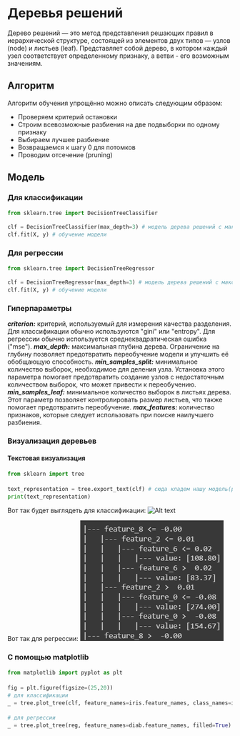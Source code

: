 # Деревья решений
Дерево решений — это метод представления решающих правил в иерархической структуре, состоящей из элементов двух типов — узлов (node) и листьев (leaf). Представляет собой дерево, в котором каждый узел соответствует определенному признаку, а ветви - его возможным значениям.
## Алгоритм 
Алгоритм обучения упрощённо можно описать следующим образом:

* Проверяем критерий остановки
* Строим всевозможные разбиения на две подвыборки по одному признаку
* Выбираем лучшее разбиение
* Возвращаемся к шагу 0 для потомков
* Проводим отсечение (pruning)
## Модель
### Для классификации
```python
from sklearn.tree import DecisionTreeClassifier 
```
```python
clf = DecisionTreeClassifier(max_depth=3) # модель дерева решений с максимальной глубиной 3
clf.fit(X, y) # обучение модели
```
### Для регрессии
```python
from sklearn.tree import DecisionTreeRegressor 
```
```python
clf = DecisionTreeRegressor(max_depth=3) # модель дерева решений с максимальной глубиной 3
clf.fit(X, y) # обучение модели
```

### Гиперпараметры

***criterion:*** критерий, используемый для измерения качества разделения. Для классификации обычно используются "gini" или "entropy".
Для регрессии обычно используется среднеквадратическая ошибка ("mse").
***max_depth:*** максимальная глубина дерева. Ограничение на глубину позволяет предотвратить переобучение модели и улучшить её обобщающую способность.
***min_samples_split:*** минимальное количество выборок, необходимое для деления узла. Установка этого параметра помогает предотвратить создание узлов с недостаточным количеством выборок, что может привести к переобучению.
***min_samples_leaf:*** минимальное количество выборок в листьях дерева. Этот параметр позволяет контролировать размер листьев, что также помогает предотвратить переобучение.
***max_features:*** количество признаков, которые следует использовать при поиске наилучшего разбиения.

### Визуализация деревьев

#### Текстовая визуализация
```python
from sklearn import tree

text_representation = tree.export_text(clf) # сюда кладем нашу модель(регрессия или классификация)
print(text_representation)
```

Вот так будет выглядеть для классификации:
![Alt text](textvisualization.png)

Вот так для регрессии:
![Alt text](textvisualreg.png)

### С помощью matplotlib

```python
from matplotlib import pyplot as plt

fig = plt.figure(figsize=(25,20))
# для классификации
_ = tree.plot_tree(clf, feature_names=iris.feature_names, class_names=iris.target_names, filled=True) # здесь первый аргумент модель, второй - признаки, третий - метки классов

# для регрессии
_ = tree.plot_tree(reg, feature_names=diab.feature_names, filled=True)  # первый аргумент - модель, второй - имена признаков
```

